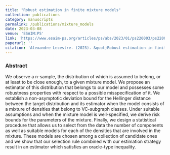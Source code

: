 ```yaml
---
title: "Robust estimation in finite mixture models"
collection: publications
category: manuscripts
permalink: /publications/mixture_models
date: 2023-03-08
venue: 'ESAIM:PS'
link: 'https://www.esaim-ps.org/articles/ps/abs/2023/01/ps220003/ps220003.html'
paperurl: ''
citation: 'Alexandre Lecestre. (2023). &quot;Robust estimation in finite mixture models.&quot; <i>ESAIM:PS</i>. (27)'
---
```


### Abstract

We observe a n-sample, the distribution of which is assumed to belong, or at least to be close enough, to a given mixture model. We propose an estimator of this distribution that belongs to our model and possesses some robustness properties with respect to a possible misspecification of it. We establish a non-asymptotic deviation bound for the Hellinger distance between the target distribution and its estimator when the model consists of a mixture of densities that belong to VC-subgraph classes. Under suitable assumptions and when the mixture model is well-specified, we derive risk bounds for the parameters of the mixture. Finally, we design a statistical procedure that allows us to select from the data the number of components as well as suitable models for each of the densities that are involved in the mixture. These models are chosen among a collection of candidate ones and we show that our selection rule combined with our estimation strategy result in an estimator which satisfies an oracle-type inequality.
